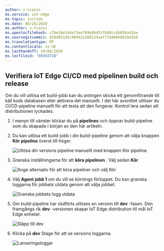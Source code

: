```yaml
---
author: v-tcassi
ms.service: iot-edge
ms.topic: include
ms.date: 08/26/2020
ms.author: v-tcassi
ms.openlocfilehash: c7be10e14daf3ee769e86d51f648cc6b656a416a
ms.sourcegitcommit: 829d951d5c90442a38012daaf77e86046018e5b9
ms.translationtype: MT
ms.contentlocale: sv-SE
ms.lasthandoff: 10/09/2020
ms.locfileid: "89303728"
---
```

## <a name="verify-iot-edge-cicd-with-the-build-and-release-pipelines"></a>Verifiera IoT Edge CI/CD med pipelinen build och release

Om du vill utlösa ett build-jobb kan du antingen skicka ett genomförande till käll kods databasen eller aktivera det manuellt. I det här avsnittet utlöser du CI/CD-pipeline manuellt för att testa att den fungerar. Kontrol lera sedan att distributionen lyckades.

1. I menyn till vänster klickar du på **pipelines** och öppnar build-pipeline som du skapade i början av den här artikeln.

2. Du kan utlösa ett build-jobb i din build-pipeline genom att välja knappen **Kör pipeline** överst till höger.

    ![Utlösa din versions pipeline manuellt med knappen Kör pipeline](./media/iot-edge-verify-iot-edge-continuous-integration-continuous-deployment/manual-trigger.png)

3. Granska inställningarna för att **köra pipelinen** . Välj sedan **Kör**.

    ![Ange alternativ för att köra pipeliner och välj Kör](./media/iot-edge-verify-iot-edge-continuous-integration-continuous-deployment/run-pipeline-settings.png)

4. Välj **Agent jobb 1** om du vill se körnings förloppet. Du kan granska loggarna för jobbets utdata genom att välja jobbet. 

    ![Granska jobbets logg utdata](./media/iot-edge-verify-iot-edge-continuous-integration-continuous-deployment/view-job-run.png)

5. Om build-pipeline har slutförts utlöses en version till **dev** -fasen. Den framgångs rik **dev** -versionen skapar IoT Edge distribution till mål IoT Edge enheter.

    ![Släpp till dev](./media/iot-edge-verify-iot-edge-continuous-integration-continuous-deployment/pending-approval.png)

6. Klicka på **dev** Stage för att se versions loggarna.

    ![Lanseringsloggar](./media/iot-edge-verify-iot-edge-continuous-integration-continuous-deployment/release-logs.png)